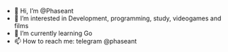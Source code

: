 - 👋 Hi, I’m @Phaseant
- 👀 I’m interested in Development, programming, study, videogames and films
- 🌱 I’m currently learning Go
- 📫 How to reach me: telegram @phaseant

<!---
Phaseant/Phaseant is a ✨ special ✨ repository because its `README.md` (this file) appears on your GitHub profile.
You can click the Preview link to take a look at your changes.
--->
